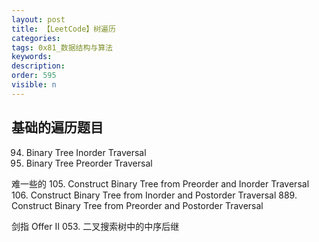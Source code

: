 ```yaml
---
layout: post
title: 【LeetCode】树遍历
categories:
tags: 0x81_数据结构与算法
keywords:
description:
order: 595
visible: n
---
```



## 基础的遍历题目

94. Binary Tree Inorder Traversal
144. Binary Tree Preorder Traversal



难一些的
105. Construct Binary Tree from Preorder and Inorder Traversal
106. Construct Binary Tree from Inorder and Postorder Traversal
889. Construct Binary Tree from Preorder and Postorder Traversal


剑指 Offer II 053. 二叉搜索树中的中序后继
